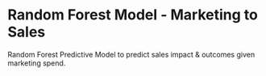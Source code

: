 # Random Forest Model - Marketing to Sales
 Random Forest Predictive Model to predict sales impact & outcomes given marketing spend.
